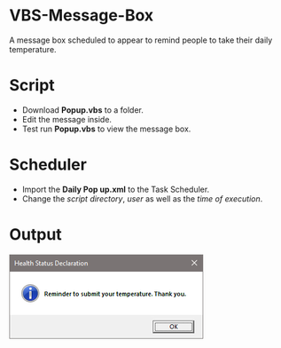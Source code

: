 # VBS-Message-Box
A message box scheduled to appear to remind people to take their daily temperature.

# Script
* Download **Popup.vbs** to a folder.
* Edit the message inside.
* Test run **Popup.vbs** to view the message box.

# Scheduler
* Import the **Daily Pop up.xml** to the Task Scheduler.
* Change the _script directory_, _user_ as well as the _time of execution_.

# Output
![](https://github.com/d3athkai/VBS-Message-Box/blob/master/output.jpg?raw=true)
